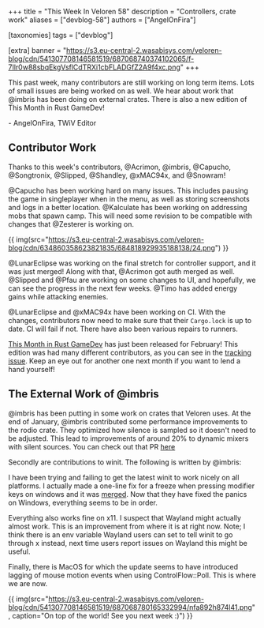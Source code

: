 +++
title = "This Week In Veloren 58"
description = "Controllers, crate work"
aliases = ["devblog-58"]
authors = ["AngelOnFira"]

[taxonomies]
tags = ["devblog"]

[extra]
banner = "https://s3.eu-central-2.wasabisys.com/veloren-blog/cdn/541307708146581519/687068740374102065/f-7Ilr0w88sbqEkgVsflCdTRXi1cbFLADGfZ2A9f4xc.png"
+++

This past week, many contributors are still working on long term items. Lots of small issues are being worked on as well. We hear about work that @imbris has been doing on external crates. There is also a new edition of This Month in Rust GameDev!

\- AngelOnFira, TWiV Editor

## Contributor Work

Thanks to this week's contributors, @Acrimon, @imbris, @Capucho, @Songtronix, @Slipped, @Shandley, @xMAC94x, and @Snowram!

@Capucho has been working hard on many issues. This includes pausing the game in singleplayer when in the menu, as well as storing screenshots and logs in a better location. @Kalculate has been working on addressing mobs that spawn camp. This will need some revision to be compatible with changes that @Zesterer is working on.

{{ img(src="https://s3.eu-central-2.wasabisys.com/veloren-blog/cdn/634860358623821835/684818929935188138/24.png") }}

@LunarEclipse was working on the final stretch for controller support, and it was just merged! Along with that, @Acrimon got auth merged as well. @Slipped and @Pfau are working on some changes to UI, and hopefully, we can see the progress in the next few weeks. @Timo has added energy gains while attacking enemies.

@LunarEclipse and @xMAC94x have been working on CI. With the changes, contributors now need to make sure that their `Cargo.lock` is up to date. CI will fail if not. There have also been various repairs to runners.

[This Month in Rust GameDev](https://rust-gamedev.github.io/posts/newsletter-007/) has just been released for February! This edition was had many different contributors, as you can see in the [tracking issue](https://github.com/rust-gamedev/rust-gamedev.github.io/issues/64). Keep an eye out for another one next month if you want to lend a hand yourself!

## The External Work of @imbris

@imbris has been putting in some work on crates that Veloren uses. At the end of January, @imbris contributed some performance improvements to the rodio crate. They optimized how silence is sampled so it doesn't need to be adjusted. This lead to improvements of around 20% to dynamic mixers with silent sources. You can check out that PR [here](https://github.com/RustAudio/rodio/pull/261)

Secondly are contributions to winit. The following is written by @imbris:

I have been trying and failing to get the latest winit to work nicely on all platforms. I actually made a one-line fix for a freeze when pressing modifier keys on windows and it was [merged](https://github.com/rust-windowing/winit/pull/1503). Now that they have fixed the panics on Windows, everything seems to be in order.

Everything also works fine on x11. I suspect that Wayland might actually almost work. This is an improvement from where it is at right now. Note; I think there is an env variable Wayland users can set to tell winit to go through x instead, next time users report issues on Wayland this might be useful.

Finally, there is MacOS for which the update seems to have introduced lagging of mouse motion events when using ControlFlow::Poll. This is where we are now.

{{ img(src="https://s3.eu-central-2.wasabisys.com/veloren-blog/cdn/541307708146581519/687068780165332994/nfa892h874l41.png", caption="On top of the world! See you next week :)") }}
